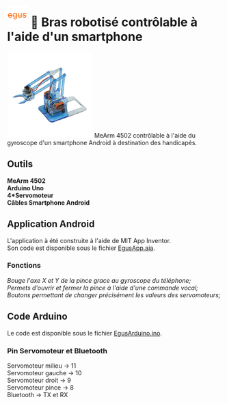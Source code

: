 # ![plot](./Pictures/egus48.png) 🦾 Bras robotisé contrôlable à l'aide d'un smartphone
![plot](./Pictures/MeArm4502.png) MeArm 4502 contrôlable à l'aide du gyroscope d'un smartphone Android à destination des handicapés.
## Outils
**MeArm 4502  
Arduino Uno  
4*Servomoteur  
Câbles
Smartphone Android**
## Application Android
L'application à été construite à l'aide de MIT App Inventor.  
Son code est disponible sous le fichier [EgusApp.aia](https://github.com/codeugo/egus/blob/main/EgusApp.aia).
### Fonctions
*Bouge l'axe X et Y de la pince grace au gyroscope du téléphone;  
Permets d'ouvrir et fermer la pince à l'aide d'une commande vocal;  
Boutons permettant de changer précisément les valeurs des servomoteurs;*
## Code Arduino
Le code est disponible sous le fichier [EgusArduino.ino](https://github.com/codeugo/egus/blob/main/EgusArduino.ino).
### Pin Servomoteur et Bluetooth
Servomoteur milieu -> 11  
Servomoteur gauche -> 10  
Servomoteur droit -> 9  
Servomoteur pince -> 8  
Bluetooth -> TX et RX  

